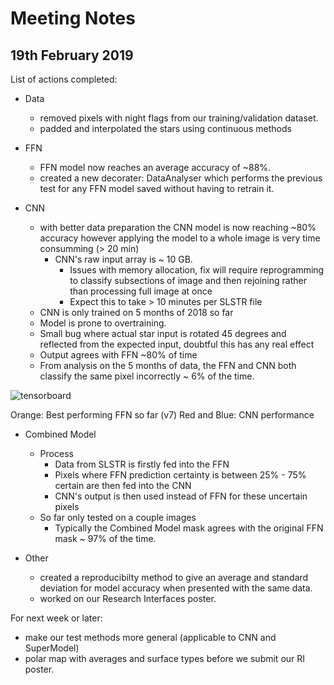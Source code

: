 # Meeting Notes

## 19th February 2019

List of actions completed:

- Data

  - removed pixels with night flags from our training/validation dataset.
  - padded and interpolated the stars using continuous methods

- FFN
  - FFN model now reaches an average accuracy of ~88%.
  - created a new decorater: DataAnalyser which performs the previous test for any FFN model saved without having to retrain it.

- CNN
  - with better data preparation the CNN model is now reaching ~80% accuracy however applying the model to a whole image is very time consumming (> 20 min)
    - CNN's raw input array is ~ 10 GB.
      - Issues with memory allocation, fix will require reprogramming to classify subsections of image and then rejoining rather than processing full image at once
      - Expect this to take > 10 minutes per SLSTR file
  - CNN is only trained on 5 months of 2018 so far
  - Model is prone to overtraining.
  - Small bug where actual star input is rotated 45 degrees and reflected from the expected input, doubtful this has any real effect
  - Output agrees with FFN ~80% of time
  - From analysis on the 5 months of data, the FFN and CNN both classify the same pixel incorrectly ~ 6% of the time.

![tensorboard](http://www.hep.ph.ic.ac.uk/~trz15/tensorboard2.png)

Orange: Best performing FFN so far (v7)
Red and Blue: CNN performance

- Combined Model
  - Process
    - Data from SLSTR is firstly fed into the FFN
    - Pixels where FFN prediction certainty is between 25% - 75% certain are then fed into the CNN
    - CNN's output is then used instead of FFN for these uncertain pixels
  - So far only tested on a couple images
    - Typically the Combined Model mask agrees with the original FFN mask ~ 97% of the time.

- Other
  - created a reproducibilty method to give an average and standard deviation for model accuracy when presented with the same data.
  - worked on our Research Interfaces poster.

For next week or later:

- make our test methods more general (applicable to CNN and SuperModel)
- polar map with averages and surface types before we submit our RI poster.